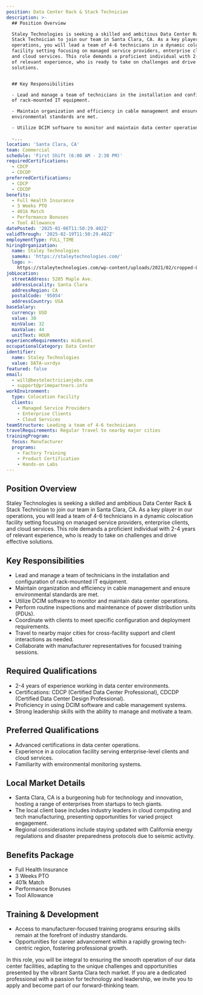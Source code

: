 ```yaml
---
position: Data Center Rack & Stack Technician
description: >-
  ## Position Overview

  Staley Technologies is seeking a skilled and ambitious Data Center Rack &
  Stack Technician to join our team in Santa Clara, CA. As a key player in our
  operations, you will lead a team of 4-6 technicians in a dynamic colocation
  facility setting focusing on managed service providers, enterprise clients,
  and cloud services. This role demands a proficient individual with 2-4 years
  of relevant experience, who is ready to take on challenges and drive effective
  solutions.


  ## Key Responsibilities

  - Lead and manage a team of technicians in the installation and configuration
  of rack-mounted IT equipment.

  - Maintain organization and efficiency in cable management and ensure
  environmental standards are met.

  - Utilize DCIM software to monitor and maintain data center operations.

  -...
location: 'Santa Clara, CA'
team: Commercial
schedule: 'First Shift (6:00 AM - 2:30 PM)'
requiredCertifications:
  - CDCP
  - CDCDP
preferredCertifications:
  - CDCP
  - CDCDP
benefits:
  - Full Health Insurance
  - 3 Weeks PTO
  - 401k Match
  - Performance Bonuses
  - Tool Allowance
datePosted: '2025-01-06T11:50:29.402Z'
validThrough: '2025-02-19T11:50:29.402Z'
employmentType: FULL_TIME
hiringOrganization:
  name: Staley Technologies
  sameAs: 'https://staleytechnologies.com/'
  logo: >-
    https://staleytechnologies.com/wp-content/uploads/2021/02/cropped-Logo_StaleyTechnologies.png
jobLocation:
  streetAddress: 5205 Maple Ave.
  addressLocality: Santa Clara
  addressRegion: CA
  postalCode: '95054'
  addressCountry: USA
baseSalary:
  currency: USD
  value: 38
  minValue: 32
  maxValue: 44
  unitText: HOUR
experienceRequirements: midLevel
occupationalCategory: Data Center
identifier:
  name: Staley Technologies
  value: DATA-uxrdyx
featured: false
email:
  - will@bestelectricianjobs.com
  - support@primepartners.info
workEnvironment:
  type: Colocation Facility
  clients:
    - Managed Service Providers
    - Enterprise Clients
    - Cloud Services
teamStructure: Leading a team of 4-6 technicians
travelRequirements: Regular travel to nearby major cities
trainingProgram:
  focus: Manufacturer
  programs:
    - Factory Training
    - Product Certification
    - Hands-on Labs
---
```




## Position Overview
Staley Technologies is seeking a skilled and ambitious Data Center Rack & Stack Technician to join our team in Santa Clara, CA. As a key player in our operations, you will lead a team of 4-6 technicians in a dynamic colocation facility setting focusing on managed service providers, enterprise clients, and cloud services. This role demands a proficient individual with 2-4 years of relevant experience, who is ready to take on challenges and drive effective solutions.

## Key Responsibilities
- Lead and manage a team of technicians in the installation and configuration of rack-mounted IT equipment.
- Maintain organization and efficiency in cable management and ensure environmental standards are met.
- Utilize DCIM software to monitor and maintain data center operations.
- Perform routine inspections and maintenance of power distribution units (PDUs).
- Coordinate with clients to meet specific configuration and deployment requirements.
- Travel to nearby major cities for cross-facility support and client interactions as needed.
- Collaborate with manufacturer representatives for focused training sessions.

## Required Qualifications
- 2-4 years of experience working in data center environments.
- Certifications: CDCP (Certified Data Center Professional), CDCDP (Certified Data Center Design Professional).
- Proficiency in using DCIM software and cable management systems.
- Strong leadership skills with the ability to manage and motivate a team.

## Preferred Qualifications
- Advanced certifications in data center operations.
- Experience in a colocation facility serving enterprise-level clients and cloud services.
- Familiarity with environmental monitoring systems.

## Local Market Details
- Santa Clara, CA is a burgeoning hub for technology and innovation, hosting a range of enterprises from startups to tech giants.
- The local client base includes industry leaders in cloud computing and tech manufacturing, presenting opportunities for varied project engagement.
- Regional considerations include staying updated with California energy regulations and disaster preparedness protocols due to seismic activity.

## Benefits Package
- Full Health Insurance
- 3 Weeks PTO
- 401k Match
- Performance Bonuses
- Tool Allowance

## Training & Development
- Access to manufacturer-focused training programs ensuring skills remain at the forefront of industry standards.
- Opportunities for career advancement within a rapidly growing tech-centric region, fostering professional growth.

In this role, you will be integral to ensuring the smooth operation of our data center facilities, adapting to the unique challenges and opportunities presented by the vibrant Santa Clara tech market. If you are a dedicated professional with a passion for technology and leadership, we invite you to apply and become part of our forward-thinking team.
